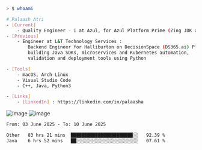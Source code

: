 ```sh
> $ whoami

# Palaash Atri
- [Current]
    - Quality Engineer - I at Azul, for Azul Platform Prime (Zing JDK and OptHub Cloud-Native Compiler)
- [Previous]
    - Engineer at L&T Technology Services :
        Backend Engineer for Halliburton on DecisionSpace (DS365.ai) Platform team,
        building Java SDKs, microservices and Kubernetes automation,
        validation and deployment tools using Python

- [Tools]
    - macOS, Arch Linux
    - Visual Studio Code
    - C++, Java, Python3

- [Links]
    - [LinkedIn] : https://linkedin.com/in/palaasha 

```
![image](https://github.com/user-attachments/assets/1434c7fb-c3c8-4600-866c-64430a5b1fb9)
![image](https://github.com/user-attachments/assets/22a8374b-f3bf-4492-8f65-26a1fed144b4)


<!--START_SECTION:waka-->

```txt
From: 03 June 2025 - To: 10 June 2025

Other   83 hrs 21 mins  ███████████████████████░░   92.39 %
Java    6 hrs 52 mins   ██░░░░░░░░░░░░░░░░░░░░░░░   07.61 %
```

<!--END_SECTION:waka-->
